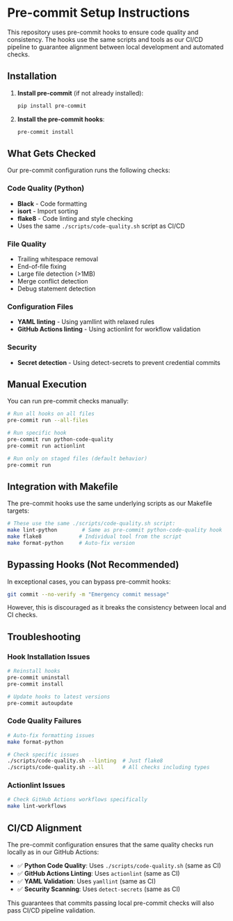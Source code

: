 # Pre-commit Setup Instructions

This repository uses pre-commit hooks to ensure code quality and consistency. The hooks use the same scripts and tools as our CI/CD pipeline to guarantee alignment between local development and automated checks.

## Installation

1. **Install pre-commit** (if not already installed):
   ```bash
   pip install pre-commit
   ```

2. **Install the pre-commit hooks**:
   ```bash
   pre-commit install
   ```

## What Gets Checked

Our pre-commit configuration runs the following checks:

### Code Quality (Python)
- **Black** - Code formatting
- **isort** - Import sorting  
- **flake8** - Code linting and style checking
- Uses the same `./scripts/code-quality.sh` script as CI/CD

### File Quality
- Trailing whitespace removal
- End-of-file fixing
- Large file detection (>1MB)
- Merge conflict detection
- Debug statement detection

### Configuration Files
- **YAML linting** - Using yamllint with relaxed rules
- **GitHub Actions linting** - Using actionlint for workflow validation

### Security
- **Secret detection** - Using detect-secrets to prevent credential commits

## Manual Execution

You can run pre-commit checks manually:

```bash
# Run all hooks on all files
pre-commit run --all-files

# Run specific hook
pre-commit run python-code-quality
pre-commit run actionlint

# Run only on staged files (default behavior)
pre-commit run
```

## Integration with Makefile

The pre-commit hooks use the same underlying scripts as our Makefile targets:

```bash
# These use the same ./scripts/code-quality.sh script:
make lint-python        # Same as pre-commit python-code-quality hook
make flake8            # Individual tool from the script
make format-python     # Auto-fix version
```

## Bypassing Hooks (Not Recommended)

In exceptional cases, you can bypass pre-commit hooks:

```bash
git commit --no-verify -m "Emergency commit message"
```

However, this is discouraged as it breaks the consistency between local and CI checks.

## Troubleshooting

### Hook Installation Issues
```bash
# Reinstall hooks
pre-commit uninstall
pre-commit install

# Update hooks to latest versions
pre-commit autoupdate
```

### Code Quality Failures
```bash
# Auto-fix formatting issues
make format-python

# Check specific issues
./scripts/code-quality.sh --linting  # Just flake8
./scripts/code-quality.sh --all      # All checks including types
```

### Actionlint Issues
```bash
# Check GitHub Actions workflows specifically
make lint-workflows
```

## CI/CD Alignment

The pre-commit configuration ensures that the same quality checks run locally as in our GitHub Actions:

- ✅ **Python Code Quality**: Uses `./scripts/code-quality.sh` (same as CI)
- ✅ **GitHub Actions Linting**: Uses `actionlint` (same as CI) 
- ✅ **YAML Validation**: Uses `yamllint` (same as CI)
- ✅ **Security Scanning**: Uses `detect-secrets` (same as CI)

This guarantees that commits passing local pre-commit checks will also pass CI/CD pipeline validation.
